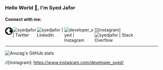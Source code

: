 ### Hello World 👋, I'm Syed Jafor


#### Connect with me:

[<img align="left" alt="sjhnadeem.github.io" width="25px" src="https://raw.githubusercontent.com/iconic/open-iconic/master/svg/globe.svg" />][website]
[<img align="left" alt="syedjafor | Twitter" width="80px" src="https://img.shields.io/badge/Twitter-1DA1F2?style=for-the-badge&logo=twitter&logoColor=white" />][twitter]
[<img align="left" alt="syedjafor | LinkedIn" width="90px" src="https://img.shields.io/badge/LinkedIn-0077B5?style=for-the-badge&logo=linkedin&logoColor=white" />][linkedin]
[<img align="left" alt="developer_syed | Instagram" width="100px" src="https://img.shields.io/badge/Instagram-E4405F?style=for-the-badge&logo=instagram&logoColor=white" />][instagram]
[<img align="left" alt="syedjafor | Stack Overflow" width="135px" src="https://img.shields.io/badge/Stack_Overflow-FE7A16?style=for-the-badge&logo=stack-overflow&logoColor=white" />][stackoverflow]


<br />



---
![Anurag's GitHub stats](https://github-readme-stats.vercel.app/api?username=sjhnadeem&show_icons=true&theme=cobalt)

[website]: https://sjhnadeem.github.io/
[twitter]: https://twitter.com/syedjafor
[youtube]: https://www.linkedin.com/in/syedjafor/
[linkedin]: https://www.linkedin.com/in/syedjafor/
[stackoverflow]: https://stackoverflow.com/users/12273383/syed-hussain
//[instagram]: https://www.instagram.com/developer_syed/
